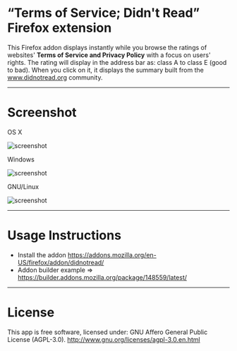 “Terms of Service; Didn't Read” Firefox extension
=======
This Firefox addon displays instantly while you browse the ratings of websites' **Terms of Service and Privacy Policy** with a focus on users' rights. The rating will display in the address bar as: class A to class E (good to bad). When you click on it, it displays the summary built from the www.didnotread.org community.

-----------

Screenshot
=======
OS X

![screenshot](https://dl.dropbox.com/u/18317770/tos.png)


Windows

![screenshot](https://dl.dropbox.com/u/18317770/tos-win.png)


GNU/Linux

![screenshot](https://dl.dropbox.com/u/18317770/tos-linux.png)


-----------

Usage Instructions
======

- Install the addon https://addons.mozilla.org/en-US/firefox/addon/didnotread/
- Addon builder example => https://builder.addons.mozilla.org/package/148559/latest/

-----------

License
======

This app is free software, licensed under: GNU Affero General Public License (AGPL-3.0). http://www.gnu.org/licenses/agpl-3.0.en.html
